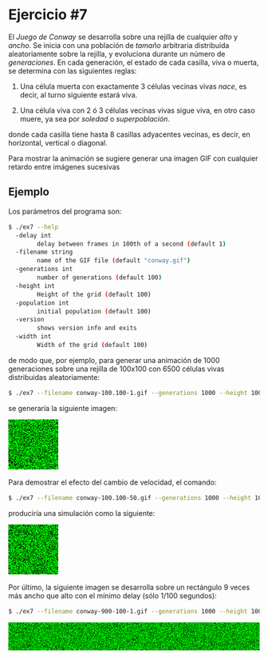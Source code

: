 # Ejercicio #7

El *Juego de Conway* se desarrolla sobre una rejilla de cualquier *alto* y
*ancho*. Se inicia con una población de *tamaño* arbitraria distribuída
aleatoriamente sobre la rejilla, y evoluciona durante un número de
*generaciones*. En cada generación, el estado de cada casilla, viva o muerta, se
determina con las siguientes reglas:

1. Una célula muerta con exactamente 3 células vecinas vivas *nace*, es decir,
   al turno siguiente estará viva.
   
2. Una célula viva con 2 ó 3 células vecinas vivas sigue viva, en otro caso
   muere, ya sea por *soledad* o *superpoblación*.
   
donde cada casilla tiene hasta 8 casillas adyacentes vecinas, es decir, en
horizontal, vertical o diagonal.

Para mostrar la animación se sugiere generar una imagen GIF con cualquier
retardo entre imágenes sucesivas


## Ejemplo

Los parámetros del programa son:

``` sh
$ ./ex7 --help
  -delay int
    	delay between frames in 100th of a second (default 1)
  -filename string
    	name of the GIF file (default "conway.gif")
  -generations int
    	number of generations (default 100)
  -height int
    	Height of the grid (default 100)
  -population int
    	initial population (default 100)
  -version
    	shows version info and exits
  -width int
    	Width of the grid (default 100)
```

de modo que, por ejemplo, para generar una animación de 1000 generaciones sobre
una rejilla de 100x100 con 6500 células vivas distribuidas aleatoriamente:

``` sh
$ ./ex7 --filename conway-100.100-1.gif --generations 1000 --height 100 --width 100 --population 6500
```

se generaría la siguiente imagen:

![Conway 1](pics/conway-100.100-1.gif)

Para demostrar el efecto del cambio de velocidad, el comando:

``` sh
$ ./ex7 --filename conway-100.100-50.gif --generations 1000 --height 100 --width 100 --population 6500 --delay 50
```

produciría una simulación como la siguiente:

![Conway 2](pics/conway-100.100-50.gif)

Por último, la siguiente imagen se desarrolla sobre un rectángulo 9 veces más
ancho que alto con el mínimo delay (sólo 1/100 segundos):

``` sh
$ ./ex7 --filename conway-900-100-1.gif --generations 1000 --height 100 --width 900 --population 60000
```

![Conway3](pics/conway-900-100-1.gif)


